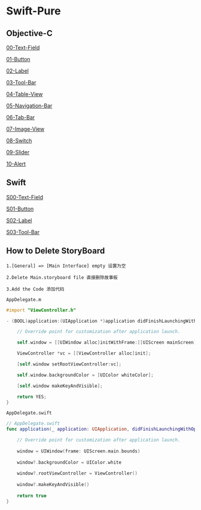 # Swift-Pure   
   
   
## Objective-C   
   
[00-Text-Field](./00-Text-Field/00-Text-Field)   
   
[01-Button](./01-Button/01-Button)      
   
[02-Label](./02-Label/02-Label)      
   
[03-Tool-Bar](./03-Tool-Bar/03-Tool-Bar)       
   
[04-Table-View](./04-Table-View/04-Table-View)      
   
[05-Navigation-Bar](./05-Navigation-Bar/05-Navigation-Bar)      
    
[06-Tab-Bar](./06-Tab-Bar/06-Tab-Bar)      
   
[07-Image-View](./07-Image-View/07-Image-View)     
   
[08-Switch](./08-Switch/08-Switch)       
   
[09-Slider](./09-Slider/09-Slider)   
   
[10-Alert](./10-Alert/10-Alert)   
      
   
## Swift   
   
[S00-Text-Field](./S00-Text-Field/S00-Text-Field)     
   
[S01-Button](./S01-Button/S01-Button)   
   
[S02-Label](./S02-Label/S02-Label)      
   
[S03-Tool-Bar](./S03-Tool-Bar/S03-Tool-Bar)      
   
   
   
   
   
   
## How to Delete StoryBoard    
   
`1.[General] => [Main Interface] empty 设置为空`   
   
`2.Delete Main.storyboard file 直接删除故事板`   
   
`3.Add the Code 添加代码`   
   
`AppDelegate.m`   
   
```Objective-C
#import "ViewController.h"
```   
   
```Objective-C
- (BOOL)application:(UIApplication *)application didFinishLaunchingWithOptions:(NSDictionary *)launchOptions {

    // Override point for customization after application launch.

    self.window = [[UIWindow alloc]initWithFrame:[[UIScreen mainScreen]bounds]];

    ViewController *vc = [[ViewController alloc]init];

    [self.window setRootViewController:vc];

    self.window.backgroundColor = [UIColor whiteColor];

    [self.window makeKeyAndVisible];

    return YES;
}
```
      

`AppDelegate.swift`   
   
```Swift
// AppDelegate.swift
func application(_ application: UIApplication, didFinishLaunchingWithOptions launchOptions: [UIApplicationLaunchOptionsKey: Any]?) -> Bool {

    // Override point for customization after application launch.
    
    window = UIWindow(frame: UIScreen.main.bounds)
    
    window?.backgroundColor = UIColor.white
    
    window?.rootViewController = ViewController()
    
    window?.makeKeyAndVisible()
    
    return true
}
```
